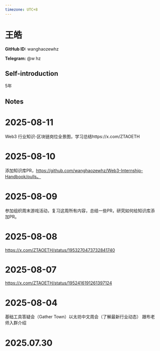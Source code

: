 ```yaml
---
timezone: UTC+8
---
```


# 王皓

**GitHub ID:** wanghaozewhz

**Telegram:** @w hz

## Self-introduction

5年

## Notes

<!-- Content_START -->
# 2025-08-11

Web3 行业知识-区块链岗位全景图，学习总结https://x.com/ZTAOETH

# 2025-08-10

添加知识库PR，https://github.com/wanghaozewhz/Web3-Internship-Handbook/pulls。

# 2025-08-09
参加组织周末游戏活动，复习这周所有内容，总结一些PR，研究如何给知识库添加PR。

# 2025-08-08

https://x.com/ZTAOETH/status/1953270473732841740

# 2025-08-07

https://x.com/ZTAOETH/status/1952416191261397124

# 2025-08-04

基础工具答疑会（Gather Town）以太坊中文周会（了解最新行业动态） 跟布老师入群介绍


# 2025.07.30


<!-- Content_END -->
